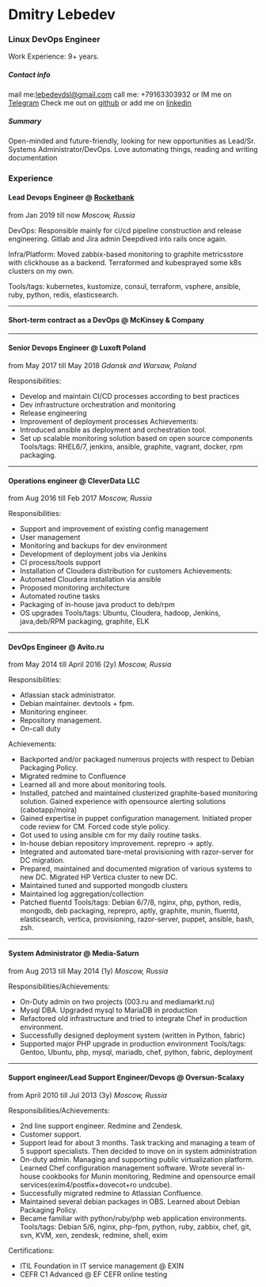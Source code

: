 # Dmitry Lebedev
### Linux DevOps Engineer
Work Experience: 9+ years.

##### Contact info
mail me:lebedevdsl@gmail.com
call me: +79163303932
or IM me on [Telegram](http://t.me/extraterrestr1al)
Check me out on [github](http://github.com/lebedevdsl) or add me on [linkedin](http://linkedin.com/in/lebedevd)


##### Summary
Open-minded and future-friendly, looking for new opportunities as Lead/Sr. Systems Administrator/DevOps. Love automating things, reading and writing documentation

### Experience
#### Lead Devops Engineer @ [Rocketbank](rocketbank.ru)
from Jan 2019 till now
_Moscow, Russia_

DevOps: Responsible mainly for ci/cd pipeline construction and release engineering. Gitlab and Jira admin
Deepdived into rails once again. 

Infra/Platform: Moved zabbix-based monitoring to graphite metricsstore with clickhouse as a backend. Terraformed and kubesprayed some k8s clusters on my own.

Tools/tags: kubernetes, kustomize, consul, terraform, vsphere, ansible, ruby, python, redis, elasticsearch.

----------------------------------------------------------------


#### Short-term contract as a DevOps @ McKinsey & Company
----------------------------------------------------------------


#### Senior Devops Engineer @ Luxoft Poland
from May 2017 till May 2018
_Gdansk and Warsaw, Poland_

Responsibilities:
- Develop and maintain CI/CD processes according to best practices
- Dev infrastructure orchestration and monitoring
- Release engineering
- Improvement of deployment processes
Achievements:
- Introduced ansible as deployment and orchestration tool. 
- Set up scalable monitoring solution based on open source components
Tools/tags: RHEL6/7, jenkins, ansible, graphite, vagrant, docker, rpm packaging.

----------------------------------------------------------------

#### Operations engineer @ CleverData LLC
from Aug 2016 till Feb 2017
_Moscow, Russia_

Responsibilities:
- Support and improvement of existing config management
- User management
- Monitoring and backups for dev environment
- Development of deployment jobs via Jenkins
- CI process/tools support
- Installation of Cloudera distribution for customers
Achievements:
- Automated Cloudera installation via ansible
- Proposed monitoring architecture
- Automated routine tasks
- Packaging of in-house java product to deb/rpm
- OS upgrades
Tools/tags: Ubuntu, Cloudera, hadoop, Jenkins, java,deb/RPM packaging, graphite, ELK

----------------------------------------------------------------

#### DevOps Engineer @ Avito.ru
from May 2014 till April 2016 (2y)
_Moscow, Russia_

Responsibilities:
- Atlassian stack administrator.
- Debian maintainer. devtools + fpm.
- Monitoring engineer.
- Repository management.
- On-call duty

Achievements:
- Backported and/or packaged numerous projects with respect to Debian Packaging Policy. 
- Migrated redmine to Confluence
- Learned all and more about monitoring tools. 
- Installed, patched and maintained clusterized graphite-based monitoring solution. Gained experience with opensource alerting solutions (cabotapp/moira)
- Gained expertise in puppet configuration management. Initiated proper code review for CM. Forced code style policy.
- Got used to using ansible cm for my daily routine tasks.
- In-house debian repository improvement. reprepro -> aptly.
- Integrated and automated bare-metal provisioning with razor-server for DC migration.
- Prepared, maintained and documented migration of various systems to new DC. Migrated HP Vertica cluster to new DC.
- Maintained tuned and supported mongodb clusters
- Maintained log aggregation/collection
- Patched fluentd
Tools/tags: Debian 6/7/8, nginx, php, python, redis, mongodb, deb packaging, reprepro, aptly, graphite, munin, fluentd, elasticsearch, vertica, provisioning, razor-server, puppet, ansible, bash, zsh.

----------------------------------------------------------------

#### System Administrator @ Media-Saturn
from Aug 2013 till May 2014 (1y)
_Moscow, Russia_

Responsibilities/Achievements:
- On-Duty admin on two projects (003.ru and mediamarkt.ru)
- Mysql DBA. Upgraded mysql to MariaDB in production
- Refactored old infrastructure and tried to integrate Chef in production environment. 
- Successfully designed deployment system (written in Python, fabric)
- Supported major PHP upgrade in production environment
Tools/tags: Gentoo, Ubuntu, php, mysql, mariadb, chef, python, fabric, deployment

----------------------------------------------------------------

#### Support engineer/Lead Support Engineer/Devops @ Oversun-Scalaxy 
from April 2010 till Jul 2013 (3y)
_Moscow, Russia_

Responsibilities/Achievements:
- 2nd line support engineer. Redmine and Zendesk.
- Customer support. 
- Support lead for about 3 months. Task tracking and managing a team of 5 support specialists. Then decided to move on in system administration
- On-duty admin. Managing and supporting public virtualization platform. Learned Chef configuration management software. Wrote several in-house cookbooks for Munin monitoring, Redmine and opensource email services(exim4/postfix+dovecot+ro
undcube).
- Successfully migrated redmine to Atlassian Confluence. 
- Maintained several debian packages in OBS. Learned about Debian Packaging Policy.
- Became familiar with python/ruby/php web application environments.
Tools/tags: Debian 5/6, nginx, php-fpm, python, ruby, zabbix, chef, git, svn, KVM, xen, zendesk, redmine, shell, exim

Certifications:
- ITIL Foundation in IT service management @ EXIN
- CEFR C1 Advanced @ EF CEFR online testing
